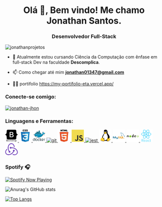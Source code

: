 <h1 align="center">Olá 👋, Bem vindo! Me chamo Jonathan Santos.</h1>
<h3 align="center">Desenvolvedor Full-Stack</h3>

<p align="left"> <img src="https://komarev.com/ghpvc/?username=jonathanprojetos&label=Profile%20views&color=0e75b6&style=flat" alt="jonathanprojetos" /> </p>

- 🌱 Atualmente estou cursando Ciência da Computação com ênfase em full-stack Dev na faculdade **Descomplica**.

- 📫 Como chegar até mim **jonathan01347@gmail.com**

- 👨‍💻 portifolio https://my-portifolio-eta.vercel.app/

<h3 align="left">Conecte-se comigo:</h3>
<p align="left">
<a href="https://linkedin.com/in/jonathan-jhon" target="blank"><img align="center" src="https://raw.githubusercontent.com/rahuldkjain/github-profile-readme-generator/master/src/images/icons/Social/linked-in-alt.svg" alt="jonathan-jhon" height="30" width="40" /></a>

</p>

<h3 align="left">Linguagens e Ferramentas:</h3>
<p align="left"> <a href="https://getbootstrap.com" target="_blank" rel="noreferrer"> <img src="https://raw.githubusercontent.com/devicons/devicon/master/icons/bootstrap/bootstrap-plain-wordmark.svg" alt="bootstrap" width="40" height="40"/> </a> <a href="https://www.w3schools.com/css/" target="_blank" rel="noreferrer"> <img src="https://raw.githubusercontent.com/devicons/devicon/master/icons/css3/css3-original-wordmark.svg" alt="css3" width="40" height="40"/> </a> <a href="https://www.docker.com/" target="_blank" rel="noreferrer"> <img src="https://raw.githubusercontent.com/devicons/devicon/master/icons/docker/docker-original-wordmark.svg" alt="docker" width="40" height="40"/> </a> <a href="https://git-scm.com/" target="_blank" rel="noreferrer"> <img src="https://www.vectorlogo.zone/logos/git-scm/git-scm-icon.svg" alt="git" width="40" height="40"/> </a> <a href="https://www.w3.org/html/" target="_blank" rel="noreferrer"> <img src="https://raw.githubusercontent.com/devicons/devicon/master/icons/html5/html5-original-wordmark.svg" alt="html5" width="40" height="40"/> </a> <a href="https://developer.mozilla.org/en-US/docs/Web/JavaScript" target="_blank" rel="noreferrer"> <img src="https://raw.githubusercontent.com/devicons/devicon/master/icons/javascript/javascript-original.svg" alt="javascript" width="40" height="40"/> </a> <a href="https://jestjs.io" target="_blank" rel="noreferrer"> <img src="https://www.vectorlogo.zone/logos/jestjsio/jestjsio-icon.svg" alt="jest" width="40" height="40"/> </a> <a href="https://www.linux.org/" target="_blank" rel="noreferrer"> <img src="https://raw.githubusercontent.com/devicons/devicon/master/icons/linux/linux-original.svg" alt="linux" width="40" height="40"/> </a> <a href="https://www.mysql.com/" target="_blank" rel="noreferrer"> <img src="https://raw.githubusercontent.com/devicons/devicon/master/icons/mysql/mysql-original-wordmark.svg" alt="mysql" width="40" height="40"/> </a> <a href="https://nodejs.org" target="_blank" rel="noreferrer"> <img src="https://raw.githubusercontent.com/devicons/devicon/master/icons/nodejs/nodejs-original-wordmark.svg" alt="nodejs" width="40" height="40"/> </a> <a href="https://reactjs.org/" target="_blank" rel="noreferrer"> <img src="https://raw.githubusercontent.com/devicons/devicon/master/icons/react/react-original-wordmark.svg" alt="react" width="40" height="40"/> </a> <a href="https://redux.js.org" target="_blank" rel="noreferrer"> <img src="https://raw.githubusercontent.com/devicons/devicon/master/icons/redux/redux-original.svg" alt="redux" width="40" height="40"/> </a> </p>

### Spotify 🎧

[<img src="https://novatorem-quhjkrawu-jonathanprojetos.vercel.app/api/spotify" alt="Spotify Now Playing" width="350" />](https://open.spotify.com/user/my3i7tuyhop50yksv3d78qrhe)

![Anurag's GitHub stats](https://github-readme-stats.vercel.app/api?username=jonathanprojetos&show_icons=true&theme=radical)

[![Top Langs](https://github-readme-stats.vercel.app/api/top-langs/?username=jonathanprojetos&langs_count=8&show_icons=true&theme=radical)](https://github.com/anuraghazra/github-readme-stats)
